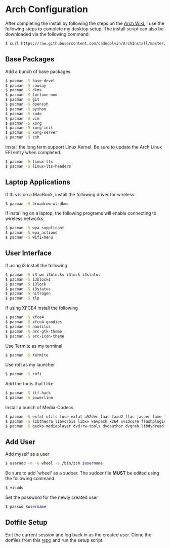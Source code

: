 # Arch Configuration
After completing the install by following the steps on the [Arch Wiki](https://wiki.archlinux.org/index.php/Installation_guide), I use the following steps to complete my desktop setup.
The install script can also be downloaded via the following command:
```bash
$ curl https://raw.githubusercontent.com/cadecolvin/ArchInstall/master/install.sh -o install.sh
```

## Base Packages
Add a bunch of base packages
```bash
$ pacman -S base-devel
$ pacman -S cowsay
$ pacman -S dkms
$ pacman -S fortune-mod
$ pacman -S git
$ pacman -S openssh
$ pacman -S python
$ pacman -S sudo
$ pacman -S vim
$ pacman -S xorg
$ pacman -S xorg-init
$ pacman -S xorg-server
$ pacman -S zsh
```

Install the long term support Linux Kernel. Be sure to update the Arch Linux EFI entry when completed.
```bash
$ pacman -S linux-lts
$ pacman -S linux-lts-headers
```

## Laptop Applications
If this is on a MacBook, install the following driver for wireless
```bash
$ pacman -S broadcom-wl-dkms
```

If installing on a laptop, the following programs will enable connecting to wireless networks.
```bash
$ pacman -S wpa_supplicant
$ pacman -S wpa_actiond
$ pacman -S wifi-menu
```

## User Interface
If using i3 install the following
```bash
$ pacman -S i3-wm i3blocks i3lock i3status
$ pacman -S i3blocks
$ pacman -S i3lock
$ pacman -S i3status
$ pacman -S nitrogen
$ pacman -S tlp
```

If using XFCE4 install the following
```bash
$ pacman -S xfce4
$ pacman -S xfce4-goodies
$ pacman -S nautilus
$ pacman -S arc-gtk-theme
$ pacman -S arc-icon-theme
```

Use Termite as my terminal
```bash
$ pacman -S termite
```

Use rofi as my launcher
```bash
$ pacman -S rofi
```

Add the fonts that I like
```bash
$ pacman -S ttf-hack
$ pacman -S powerline
```

Install a bunch of Media-Codecs
```bash
$ pacman -S exfat-utils fuse-exfat a52dec faac faad2 flac jasper lame libdca libdv gst-libav 
$ pacman -S libtheora libvorbis libxv wavpack x264 xvidcore flashplugin libdvdcss libmad
$ pacman -S gecko-mediaplayer dvd+rw-tools dvdauthor dvgrab libdvdread libdvdnav  libmpeg2
```

## Add User
Add myself as a user
```bash
$ useradd -m -G wheel -s /bin/zsh $username
```

Be sure to add 'wheel' as a sudoer. The sudoer file **MUST** be edited using the following command.
```bash
$ visudo
```

Set the password for the newly created user
```bash
$ passwd $username
```

## Dotfile Setup
Exit the current session and log back in as the created user.
Clone the dotfiles from this [repo](https://github.com/cadecolvin/dotfiles) and run the setup script.
